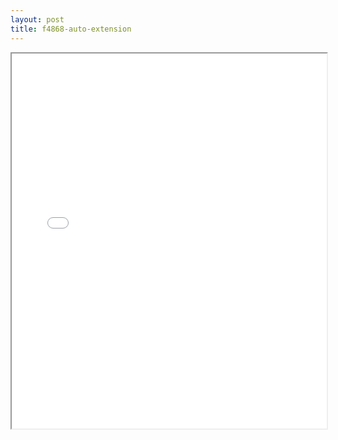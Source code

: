 ```yaml
---
layout: post
title: f4868-auto-extension
---
```


<div class="pdf-container">
<iframe src="ea/assets/pdfs/f4868-auto-extension.pdf" height="600" width="100%" allowFullScreen="true"></iframe>
</div>

